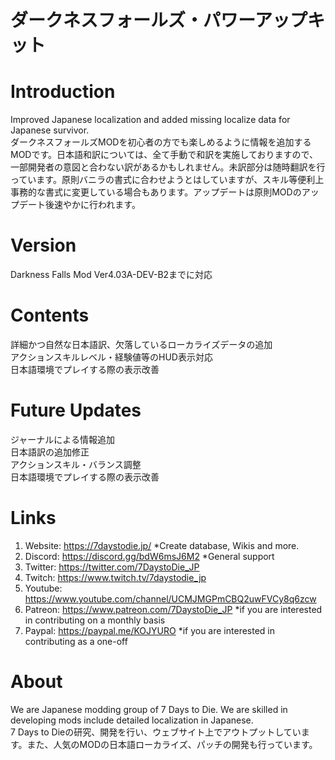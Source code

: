 # ダークネスフォールズ・パワーアップキット

# Introduction
Improved Japanese localization and added missing localize data for Japanese survivor.<br>
ダークネスフォールズMODを初心者の方でも楽しめるように情報を追加するMODです。日本語和訳については、全て手動で和訳を実施しておりますので、一部開発者の意図と合わない訳があるかもしれません。未訳部分は随時翻訳を行っています。原則バニラの書式に合わせようとはしていますが、スキル等便利上事務的な書式に変更している場合もあります。アップデートは原則MODのアップデート後速やかに行われます。

# Version
Darkness Falls Mod Ver4.03A-DEV-B2までに対応

# Contents
詳細かつ自然な日本語訳、欠落しているローカライズデータの追加<br>
アクションスキルレベル・経験値等のHUD表示対応<br>
日本語環境でプレイする際の表示改善<br>

# Future Updates
ジャーナルによる情報追加<br>
日本語訳の追加修正<br>
アクションスキル・バランス調整<br>
日本語環境でプレイする際の表示改善<br>

# Links
1. Website: https://7daystodie.jp/ *Create database, Wikis and more.
2. Discord: https://discord.gg/bdW6msJ6M2 *General support
3. Twitter: https://twitter.com/7DaystoDie_JP
4. Twitch: https://www.twitch.tv/7daystodie_jp
5. Youtube: https://www.youtube.com/channel/UCMJMGPmCBQ2uwFVCy8q6zcw
7. Patreon: https://www.patreon.com/7DaystoDie_JP *if you are interested in contributing on a monthly basis
8. Paypal: https://paypal.me/KOJYURO *if you are interested in contributing as a one-off

# About
We are Japanese modding group of 7 Days to Die. We are skilled in developing mods include detailed localization in Japanese.<br>
7 Days to Dieの研究、開発を行い、ウェブサイト上でアウトプットしています。また、人気のMODの日本語ローカライズ、パッチの開発も行っています。

